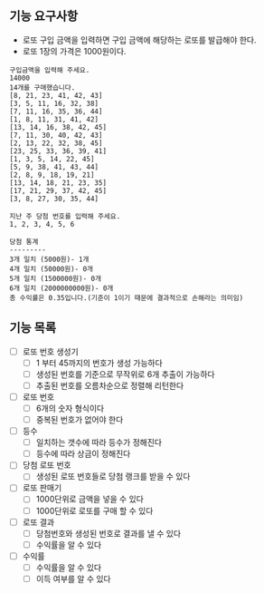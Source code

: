 ## 기능 요구사항

- 로또 구입 금액을 입력하면 구입 금액에 해당하는 로또를 발급해야 한다.
- 로또 1장의 가격은 1000원이다.

```plaintext
구입금액을 입력해 주세요.
14000
14개를 구매했습니다.
[8, 21, 23, 41, 42, 43]
[3, 5, 11, 16, 32, 38]
[7, 11, 16, 35, 36, 44]
[1, 8, 11, 31, 41, 42]
[13, 14, 16, 38, 42, 45]
[7, 11, 30, 40, 42, 43]
[2, 13, 22, 32, 38, 45]
[23, 25, 33, 36, 39, 41]
[1, 3, 5, 14, 22, 45]
[5, 9, 38, 41, 43, 44]
[2, 8, 9, 18, 19, 21]
[13, 14, 18, 21, 23, 35]
[17, 21, 29, 37, 42, 45]
[3, 8, 27, 30, 35, 44]

지난 주 당첨 번호를 입력해 주세요.
1, 2, 3, 4, 5, 6

당첨 통계
---------
3개 일치 (5000원)- 1개
4개 일치 (50000원)- 0개
5개 일치 (1500000원)- 0개
6개 일치 (2000000000원)- 0개
총 수익률은 0.35입니다.(기준이 1이기 때문에 결과적으로 손해라는 의미임)
```



## 기능 목록

- [ ] 로또 번호 생성기
  - [ ] 1 부터 45까지의 번호가 생성 가능하다
  - [ ] 생성된 번호를 기준으로 무작위로 6개 추출이 가능하다
  - [ ] 추출된 번호를 오름차순으로 정렬해 리턴한다
- [ ] 로또 번호
  - [ ] 6개의 숫자 형식이다
  - [ ] 중복된 번호가 없어야 한다
- [ ] 등수
  - [ ] 일치하는 갯수에 따라 등수가 정해진다
  - [ ] 등수에 따라 상금이 정해진다
- [ ] 당첨 로또 번호
  - [ ] 생성된 로또 번호들로 당첨 랭크를 받을 수 있다
- [ ] 로또 판매기
  - [ ] 1000단위로 금액을 넣을 수 있다
  - [ ] 1000단위로 로또를 구매 할 수 있다
- [ ] 로또 결과
  - [ ] 당첨번호와 생성된 번호로 결과를 낼 수 있다
  - [ ] 수익률을 알 수 있다
- [ ] 수익률
  - [ ] 수익률을 알 수 있다
  - [ ] 이득 여부를 알 수 있다
